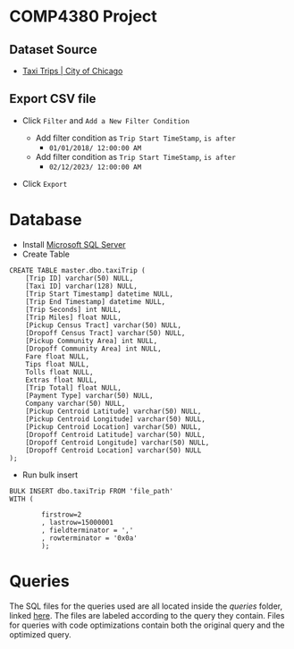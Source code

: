 # COMP4380 Project

## Dataset Source

- [Taxi Trips | City of Chicago](https://data.cityofchicago.org/Transportation/Taxi-Trips/wrvz-psew/data)

## Export CSV file

- Click `Filter` and `Add a New Filter Condition`

  - Add filter condition as `Trip Start TimeStamp`, `is after`
    - `01/01/2018/ 12:00:00 AM`
  - Add filter condition as `Trip Start TimeStamp`, `is after`
    - `02/12/2023/ 12:00:00 AM`

- Click `Export`

# Database

- Install [Microsoft SQL Server](https://www.microsoft.com/en-ca/sql-server/sql-server-2019)
- Create Table

```
CREATE TABLE master.dbo.taxiTrip (
    [Trip ID] varchar(50) NULL,
    [Taxi ID] varchar(128) NULL,
    [Trip Start Timestamp] datetime NULL,
    [Trip End Timestamp] datetime NULL,
    [Trip Seconds] int NULL,
    [Trip Miles] float NULL,
    [Pickup Census Tract] varchar(50) NULL,
    [Dropoff Census Tract] varchar(50) NULL,
    [Pickup Community Area] int NULL,
    [Dropoff Community Area] int NULL,
    Fare float NULL,
    Tips float NULL,
    Tolls float NULL,
    Extras float NULL,
    [Trip Total] float NULL,
    [Payment Type] varchar(50) NULL,
    Company varchar(50) NULL,
    [Pickup Centroid Latitude] varchar(50) NULL,
    [Pickup Centroid Longitude] varchar(50) NULL,
    [Pickup Centroid Location] varchar(50) NULL,
    [Dropoff Centroid Latitude] varchar(50) NULL,
    [Dropoff Centroid Longitude] varchar(50) NULL,
    [Dropoff Centroid Location] varchar(50) NULL
);
```

- Run bulk insert

```
BULK INSERT dbo.taxiTrip FROM 'file_path'
WITH (

        firstrow=2
        , lastrow=15000001
        , fieldterminator = ','
        , rowterminator = '0x0a'
        );
```

# Queries
The SQL files for the queries used are all located inside the _queries_ folder, linked [here](https://github.com/Taehoya/comp4380-project/tree/main/queries). The files are labeled according to the query they contain. 
Files for queries with code optimizations contain both the original query and the optimized query.

